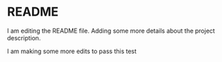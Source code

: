 # README

I am editing the README file. Adding some more details about the project description.

I am making some more edits to pass this test

